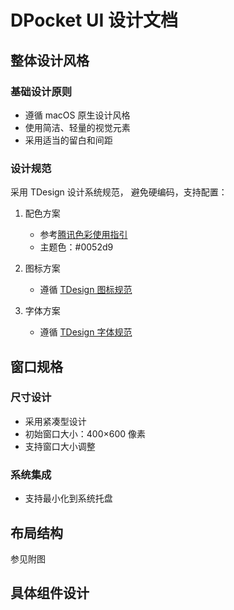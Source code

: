 # DPocket UI 设计文档

## 整体设计风格

### 基础设计原则
- 遵循 macOS 原生设计风格
- 使用简洁、轻量的视觉元素
- 采用适当的留白和间距

### 设计规范
采用 TDesign 设计系统规范， 避免硬编码，支持配置：

1. 配色方案
   - 参考[腾讯色彩使用指引](https://tdesign.tencent.com/design/color)
   - 主题色：#0052d9

2. 图标方案
   - 遵循 [TDesign 图标规范](https://tdesign.tencent.com/design/icon)

3. 字体方案
   - 遵循 [TDesign 字体规范](https://tdesign.tencent.com/design/fonts)

## 窗口规格

### 尺寸设计
- 采用紧凑型设计
- 初始窗口大小：400×600 像素
- 支持窗口大小调整

### 系统集成
- 支持最小化到系统托盘

## 布局结构
参见附图

## 具体组件设计
